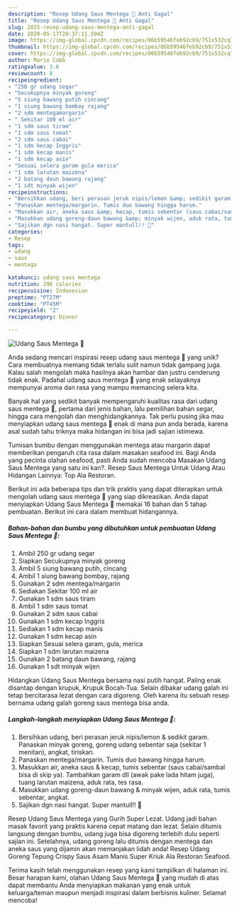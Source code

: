 ```yaml
---
description: "Resep Udang Saus Mentega 💛 Anti Gagal"
title: "Resep Udang Saus Mentega 💛 Anti Gagal"
slug: 2015-resep-udang-saus-mentega-anti-gagal
date: 2020-05-17T20:37:11.594Z
image: https://img-global.cpcdn.com/recipes/06b59546feb92cb9/751x532cq70/udang-saus-mentega-💛-foto-resep-utama.jpg
thumbnail: https://img-global.cpcdn.com/recipes/06b59546feb92cb9/751x532cq70/udang-saus-mentega-💛-foto-resep-utama.jpg
cover: https://img-global.cpcdn.com/recipes/06b59546feb92cb9/751x532cq70/udang-saus-mentega-💛-foto-resep-utama.jpg
author: Mario Cobb
ratingvalue: 3.6
reviewcount: 8
recipeingredient:
- "250 gr udang segar"
- "Secukupnya minyak goreng"
- "5 siung bawang putih cincang"
- "1 siung bawang bombay rajang"
- "2 sdm mentegamargarin"
- " Sekitar 100 ml air"
- "1 sdm saus tiram"
- "1 sdm saus tomat"
- "2 sdm saus cabai"
- "1 sdm kecap Inggris"
- "1 sdm kecap manis"
- "1 sdm kecap asin"
- "Sesuai selera garam gula merica"
- "1 sdm larutan maizena"
- "2 batang daun bawang rajang"
- "1 sdt minyak wijen"
recipeinstructions:
- "Bersihkan udang, beri perasan jeruk nipis/lemon &amp; sedikit garam. Panaskan minyak goreng, goreng udang sebentar saja (sekitar 1 menitan), angkat, tiriskan."
- "Panaskan mentega/margarin. Tumis duo bawang hingga harum."
- "Masukkan air, aneka saus &amp; kecap, tumis sebentar (saus cabai/sambal bisa di skip ya). Tambahkan garam dll (awak pake lada hitam juga), tuang larutan maizena, aduk rata, tes rasa."
- "Masukkan udang goreng-daun bawang &amp; minyak wijen, aduk rata, tumis sebentar, angkat."
- "Sajikan dgn nasi hangat. Super mantull!! 🤩"
categories:
- Resep
tags:
- udang
- saus
- mentega

katakunci: udang saus mentega 
nutrition: 296 calories
recipecuisine: Indonesian
preptime: "PT27M"
cooktime: "PT45M"
recipeyield: "2"
recipecategory: Dinner

---
```



![Udang Saus Mentega 💛](https://img-global.cpcdn.com/recipes/06b59546feb92cb9/751x532cq70/udang-saus-mentega-💛-foto-resep-utama.jpg)

Anda sedang mencari inspirasi resep udang saus mentega 💛 yang unik? Cara membuatnya memang tidak terlalu sulit namun tidak gampang juga. Kalau salah mengolah maka hasilnya akan hambar dan justru cenderung tidak enak. Padahal udang saus mentega 💛 yang enak selayaknya mempunyai aroma dan rasa yang mampu memancing selera kita.

Banyak hal yang sedikit banyak mempengaruhi kualitas rasa dari udang saus mentega 💛, pertama dari jenis bahan, lalu pemilihan bahan segar, hingga cara mengolah dan menghidangkannya. Tak perlu pusing jika mau menyiapkan udang saus mentega 💛 enak di mana pun anda berada, karena asal sudah tahu triknya maka hidangan ini bisa jadi sajian istimewa.

Tumisan bumbu dengan menggunakan mentega atau margarin dapat memberikan pengaruh cita rasa dalam masakan seafood ini. Bagi Anda yang pecinta olahan seafood, pasti Anda sudah mencoba Masakan Udang Saus Mentega yang satu ini kan?. Resep Saus Mentega Untuk Udang Atau Hidangan Lainnya: Top Ala Restoran.


Berikut ini ada beberapa tips dan trik praktis yang dapat diterapkan untuk mengolah udang saus mentega 💛 yang siap dikreasikan. Anda dapat menyiapkan Udang Saus Mentega 💛 memakai 16 bahan dan 5 tahap pembuatan. Berikut ini cara dalam membuat hidangannya.

<!--inarticleads1-->

##### Bahan-bahan dan bumbu yang dibutuhkan untuk pembuatan Udang Saus Mentega 💛:

1. Ambil 250 gr udang segar
1. Siapkan Secukupnya minyak goreng
1. Ambil 5 siung bawang putih, cincang
1. Ambil 1 siung bawang bombay, rajang
1. Gunakan 2 sdm mentega/margarin
1. Sediakan  Sekitar 100 ml air
1. Gunakan 1 sdm saus tiram
1. Ambil 1 sdm saus tomat
1. Gunakan 2 sdm saus cabai
1. Gunakan 1 sdm kecap Inggris
1. Sediakan 1 sdm kecap manis
1. Gunakan 1 sdm kecap asin
1. Siapkan Sesuai selera garam, gula, merica
1. Siapkan 1 sdm larutan maizena
1. Gunakan 2 batang daun bawang, rajang
1. Gunakan 1 sdt minyak wijen


Hidangkan Udang Saus Mentega bersama nasi putih hangat. Paling enak disantap dengan krupuk, Krupuk Bocah-Tua. Selain dibakar udang galah ini tetap bercitarasa lezat dengan cara digoreng. Oleh karena itu sebuah resep bernama udang galah goreng saus mentega bisa anda. 

<!--inarticleads2-->

##### Langkah-langkah menyiapkan Udang Saus Mentega 💛:

1. Bersihkan udang, beri perasan jeruk nipis/lemon &amp; sedikit garam. Panaskan minyak goreng, goreng udang sebentar saja (sekitar 1 menitan), angkat, tiriskan.
1. Panaskan mentega/margarin. Tumis duo bawang hingga harum.
1. Masukkan air, aneka saus &amp; kecap, tumis sebentar (saus cabai/sambal bisa di skip ya). Tambahkan garam dll (awak pake lada hitam juga), tuang larutan maizena, aduk rata, tes rasa.
1. Masukkan udang goreng-daun bawang &amp; minyak wijen, aduk rata, tumis sebentar, angkat.
1. Sajikan dgn nasi hangat. Super mantull!! 🤩


Resep Udang Saus Mentega yang Gurih Super Lezat. Udang jadi bahan masak favorit yang praktis karena cepat matang dan lezat. Selain ditumis langsung dengan bumbu, udang juga bisa digoreng terlebih dulu seperti sajian ini. Setelahnya, udang goreng lalu ditumis dengan mentega dan aneka saus yang dijamin akan memanjakan lidah anda! Resep Udang Goreng Tepung Crispy Saus Asam Manis Super Kriuk Ala Restoran Seafood. 

Terima kasih telah menggunakan resep yang kami tampilkan di halaman ini. Besar harapan kami, olahan Udang Saus Mentega 💛 yang mudah di atas dapat membantu Anda menyiapkan makanan yang enak untuk keluarga/teman maupun menjadi inspirasi dalam berbisnis kuliner. Selamat mencoba!
